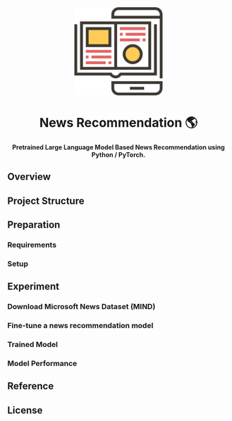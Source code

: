 <div align="center">
    <img height=200 src="./.github/images/news-logo.png" alt="News Contents on Smartphone">
</div>

<h1 align="center">News Recommendation 🌎 </h1>
<p align="center"><strong>Pretrained Large Language Model Based News Recommendation using Python / PyTorch. </strong></p>

## Overview

## Project Structure

## Preparation

### Requirements

### Setup

## Experiment

### Download Microsoft News Dataset (MIND)

### Fine-tune a news recommendation model

### Trained Model

### Model Performance

## Reference

## License
